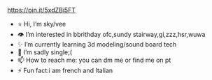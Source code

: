 https://pin.it/5xdZBi5FT
- ⭐ Hi, I’m sky/vee
- 👁 I’m interested in bbrithday ofc,sundy stairway,gi,zzz,hsr,wuwa
- ✨ I’m currently learning 3d modeling/sound board tech
- 🩷 I’m sadly single;(
- 📫 How to reach me: you can dm me or find me on pt
- ⚡ Fun fact:i am french and Italian
